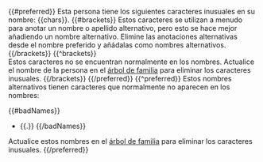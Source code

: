{{#preferred}}
Esta persona tiene los siguientes caracteres inusuales en su nombre: {{chars}}.
{{#brackets}}
Estos caracteres se utilizan a menudo para anotar un nombre o apellido alternativo, pero esto se hace mejor añadiendo un nombre alternativo.
Elimine las anotaciones alternativas desde el nombre preferido y añádalas como nombres alternativos.
{{/brackets}}
{{^brackets}}      
Estos caracteres no se encuentran normalmente en los nombres. Actualice el nombre de la persona en el [árbol de familia](https://familysearch.org/tree/person/{{pid}}/details) para eliminar los caracteres inusuales.
{{/brackets}}
{{/preferred}}
{{^preferred}}
Estos nombres alternativos tienen caracteres que normalmente no aparecen en los nombres:

{{#badNames}}
* {{.}}
{{/badNames}}

Actualice estos nombres en el [árbol de familia](https://familysearch.org/tree/person/{{pid}}/details) para eliminar los caracteres inusuales.
{{/preferred}}